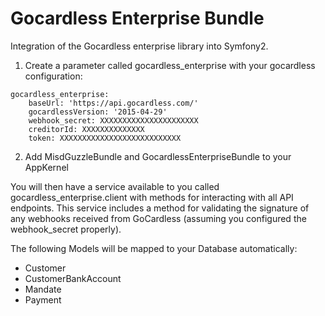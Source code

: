 Gocardless Enterprise Bundle
============================

Integration of the Gocardless enterprise library into Symfony2.

1. Create a parameter called gocardless_enterprise with your gocardless configuration:
```
gocardless_enterprise:
    baseUrl: 'https://api.gocardless.com/'
    gocardlessVersion: '2015-04-29'
    webhook_secret: XXXXXXXXXXXXXXXXXXXXXX
    creditorId: XXXXXXXXXXXXXX
    token: XXXXXXXXXXXXXXXXXXXXXXXXXXX
```
2. Add MisdGuzzleBundle and GocardlessEnterpriseBundle to your AppKernel

You will then have a service available to you called gocardless_enterprise.client with methods for interacting with all API endpoints.
This service includes a method for validating the signature of any webhooks received from GoCardless (assuming you configured the webhook_secret properly).

The following Models will be mapped to your Database automatically:
* Customer
* CustomerBankAccount
* Mandate
* Payment